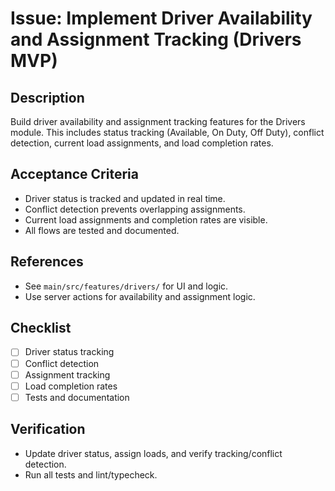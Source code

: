 # Issue: Implement Driver Availability and Assignment Tracking (Drivers MVP)

## Description
Build driver availability and assignment tracking features for the Drivers module. This includes status tracking (Available, On Duty, Off Duty), conflict detection, current load assignments, and load completion rates.

## Acceptance Criteria
- Driver status is tracked and updated in real time.
- Conflict detection prevents overlapping assignments.
- Current load assignments and completion rates are visible.
- All flows are tested and documented.

## References
- See `main/src/features/drivers/` for UI and logic.
- Use server actions for availability and assignment logic.

## Checklist
- [ ] Driver status tracking
- [ ] Conflict detection
- [ ] Assignment tracking
- [ ] Load completion rates
- [ ] Tests and documentation

## Verification
- Update driver status, assign loads, and verify tracking/conflict detection.
- Run all tests and lint/typecheck.
